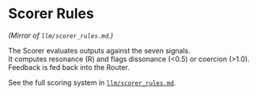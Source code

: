 # Scorer Rules

*(Mirror of `llm/scorer_rules.md`.)*

The Scorer evaluates outputs against the seven signals.  
It computes resonance (R) and flags dissonance (<0.5) or coercion (>1.0).  
Feedback is fed back into the Router.

See the full scoring system in [`llm/scorer_rules.md`](../../llm/scorer_rules.md).
